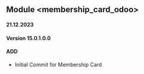 ## Module <membership_card_odoo>

#### 21.12.2023
#### Version 15.0.1.0.0
#### ADD

- Initial Commit for Membership Card

